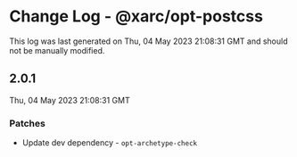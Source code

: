 # Change Log - @xarc/opt-postcss

This log was last generated on Thu, 04 May 2023 21:08:31 GMT and should not be manually modified.

## 2.0.1
Thu, 04 May 2023 21:08:31 GMT

### Patches

- Update dev dependency - `opt-archetype-check`

